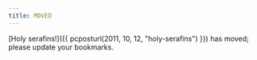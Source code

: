 ```yaml
---
title: MOVED
---
```

[Holy serafins!]({{ pcposturl(2011, 10, 12, "holy-serafins") }}) has moved; please update your bookmarks.
